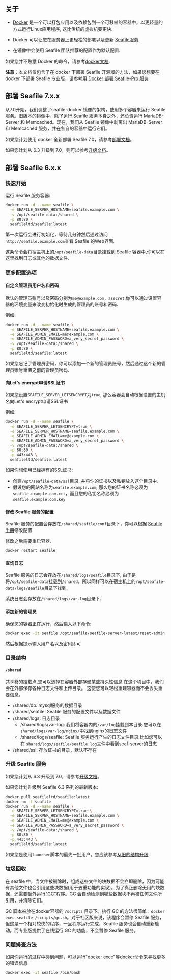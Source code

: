 ## 关于

- [Docker](https://docker.com/) 是一个可以打包应用以及依赖包到一个可移植的容器中，以更轻量的方式运行Linux应用程序, 这比传统的虚拟机要更快.

- Docker 可以让您在服务器上更轻松的部署以及更新 [Seafile服务](https://github.com/haiwen/seafile).

- 在镜像中会使用 Seafile 团队推荐的配置作为默认配置.

如果您并不熟悉 Docker 的命令，请参考[docker文档](https://docs.docker.com/engine/reference/commandline/cli/).

**注意**：本文档仅包含了在 docker 下部署 Seafile 开源版的方法，如果您想要在 docker 下部署 Seafile 专业版，请参考[用 Docker 部署 Seafile-Pro 服务](../deploy_pro/deploy_with_docker.md)

## 部署 Seafile 7.x.x

从7.0开始，我们调整了seafile-docker 镜像的架构，使用多个容器来运行 Seafile 服务。旧版本的镜像中，除了运行 Seafile 服务本身之外，还负责运行 MariaDB-Server 和 Memcached。现在，我们从 Seafile 镜像中剥离出 MariaDB-Server 和 Memcached 服务，并在各自的容器中运行它们。

如果您计划使用 docker 全新部署 Seafile 7.0，请参考[部署文档](https://docs.seafile.com/lib/ed374143-9a33-4f27-9d89-d467cc3c0c98/file/docker/%E7%94%A8Docker%E9%83%A8%E7%BD%B2Seafile.md)。

如果您计划从 6.3 升级到 7.0，则可以参考[升级文档](https://docs.seafile.com/lib/ed374143-9a33-4f27-9d89-d467cc3c0c98/file/docker/6.3%20%E5%8D%87%E7%BA%A7%E5%88%B0%207.0.md)。

## 部署 Seafile 6.x.x

### 快速开始

运行 Seafile 服务容器:

```sh
docker run -d --name seafile \
  -e SEAFILE_SERVER_HOSTNAME=seafile.example.com \
  -v /opt/seafile-data:/shared \
  -p 80:80 \
  seafileltd/seafile:latest
```

第一次运行会进行初始化，等待几分钟然后通过访问`http://seafile.example.com`查看 Seafile 的Web界面.

这条命令会将宿主机上的`/opt/seafile-data`目录挂载到 Seafile 容器中,你可以在这里找到日志或其他的数据文件.

### 更多配置选项

#### 自定义管理员用户名和密码

默认的管理员账号以及密码分别为`me@example.com`，`asecret`.你可以通过设置容器的环境变量来改变初始化时生成的管理员的账号和密码.

例如:

```sh
docker run -d --name seafile \
  -e SEAFILE_SERVER_HOSTNAME=seafile.example.com \
  -e SEAFILE_ADMIN_EMAIL=me@example.com \
  -e SEAFILE_ADMIN_PASSWORD=a_very_secret_password \
  -v /opt/seafile-data:/shared \
  -p 80:80 \
  seafileltd/seafile:latest
```

如果您忘记了管理员密码，你可以添加一个新的管理员账号，然后通过这个新的管理员账号重置之前的管理员密码.

#### 向Let's encrypt申请SSL证书

如果您设置`SEAFILE_SERVER_LETSENCRYPT`为`true`, 那么容器会自动根据设置的主机名向Let's encrypt申请SSL证书

例如:

```sh
docker run -d --name seafile \
  -e SEAFILE_SERVER_LETSENCRYPT=true \
  -e SEAFILE_SERVER_HOSTNAME=seafile.example.com \
  -e SEAFILE_ADMIN_EMAIL=me@example.com \
  -e SEAFILE_ADMIN_PASSWORD=a_very_secret_password \
  -v /opt/seafile-data:/shared \
  -p 80:80 \
  -p 443:443 \
  seafileltd/seafile:latest
```

如果你想使用已经拥有的SSL证书:

- 创建`/opt/seafile-data/ssl`目录, 并将你的证书以及私钥放入这个目录中.
- 假设您的网站名称为`seafile.example.com`, 那么您的证书名称必须为`seafile.example.com.crt`，而且您的私钥名称必须为`seafile.example.com.key`

#### 修改 Seafile 服务的配置

Seafile 服务的配置会存放在`/shared/seafile/conf`目录下，你可以根据 [Seafile 手册](https://manual.seafile.com/)修改配置

修改之后需要重启容器.

```sh
docker restart seafile
```

#### 查询日志

Seafile 服务的日志会存放在`/shared/logs/seafile`目录下, 由于是将`/opt/seafile-data`挂载到`/shared`，所以同样可以在宿主机上的`/opt/seafile-data/logs/seafile`目录下找到.

系统日志会存放在`/shared/logs/var-log`目录下.

#### 添加新的管理员

确保您的容器正在运行，然后输入以下命令:

```sh
docker exec -it seafile /opt/seafile/seafile-server-latest/reset-admin.sh
```

然后根据提示输入用户名以及密码即可

### 目录结构

#### `/shared`

共享卷的挂载点,您可以选择在容器外部存储某些持久性信息.在这个项目中，我们会在外部保存各种日志文件和上传目录。 这使您可以轻松重建容器而不会丢失重要信息。

- /shared/db: mysql服务的数据目录
- /shared/seafile: Seafile 服务的配置文件以及数据文件
- /shared/logs: 日志目录
  - /shared/logs/var-log: 我们将容器内的`/var/log`挂载到本目录.您可以在`shared/logs/var-log/nginx/`中找到nginx的日志文件
  - /shared/logs/seafile: Seafile 服务运行产生的日志文件目录.比如您可以在 `shared/logs/seafile/seafile.log`文件中看到seaf-server的日志
- /shared/ssl: 存放证书的目录，默认不存在

### 升级 Seafile 服务

如果您计划从 6.3 升级到 7.0，请参考[升级文档](https://docs.seafile.com/lib/ed374143-9a33-4f27-9d89-d467cc3c0c98/file/docker/6.3%20%E5%8D%87%E7%BA%A7%E5%88%B0%207.0.md)。

如果您计划升级到 Seafile 6.3 系列的最新版本:

```sh
docker pull seafileltd/seafile:latest
docker rm -f seafile
docker run -d --name seafile \
  -e SEAFILE_SERVER_LETSENCRYPT=true \
  -e SEAFILE_SERVER_HOSTNAME=seafile.example.com \
  -e SEAFILE_ADMIN_EMAIL=me@example.com \
  -e SEAFILE_ADMIN_PASSWORD=a_very_secret_password \
  -v /opt/seafile-data:/shared \
  -p 80:80 \
  -p 443:443 \
  seafileltd/seafile:latest
```

如果您是使用`launcher`脚本的最先一批用户，您应该参考[从旧的结构升级](https://github.com/haiwen/seafile-docker/blob/master/upgrade_from_old_format.md).

### 垃圾回收

在 seafile 中，当文件被删除时，组成这些文件的块数据不会立即删除，因为可能有其他文件也会引用这些块数据(用于去重功能的实现)。为了真正删除无用的块数据，还需要额外运行["GC"](https://manual-cn.seafile.com/maintain/seafile_gc.html)程序。GC 会自动检测到哪些数据块不再被任何文件所引用，并清除它们。

GC 脚本被放在docker容器的 `/scripts` 目录下。执行 GC 的方法很简单：`docker exec seafile /scripts/gc.sh`。对于社区版来说，该程序会暂停 Seafile 服务，但这是一个相对较快的程序，一旦程序运行完成，Seafile 服务也会自动重新启动。而专业版提供了在线运行 GC 的功能，不会暂停 Seafile 服务。

### 问题排查方法

如果你运行的过程中碰到问题，可以运行"docker exec"等docker命令来寻找更多的错误信息.

```sh
docker exec -it seafile /bin/bash
```
